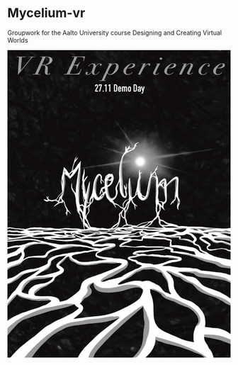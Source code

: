 # Mycelium-vr
Groupwork for the Aalto University course Designing and Creating Virtual Worlds

![Demo Poster](./Doc/Images/demo-poster.jpg)

